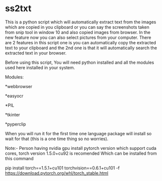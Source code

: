 # ss2txt
This is a python script which will automatically extract text from the images which are copied in you clipboard or you can say the screenshots taken from snip tool in window 10
and also copied images from browser.
In the new feature now you can also select pictures from your computer.
There are 2 features in this script one is you can automatically copy the extracted text to your clipboard and the 2nd one is that it will automatically search the extracted text in your browser.


Before using this script, You will need python installed and all the modules used here installed in your system.

Modules:

*webbrowser

*easyocr 

*PIL 

*tkinter 

*pyperclip

When you will run it for the first time one language package will install so wait for that (this is a one time thing so no worries).


Note:- Person having nvidia gpu install pytorch version which support cuda cores, torch version 1.5.0+cu92 is recomended
Which can be installed from this command

pip install torch==1.5.1+cu101 torchvision==0.6.1+cu101 -f https://download.pytorch.org/whl/torch_stable.html
